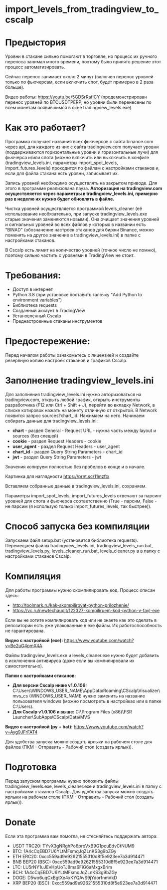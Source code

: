 # import_levels_from_tradingview_to_cscalp



# Предыстория
Уровни в стакане сильно помогают в торговле, но процесс их ручного переноса занимал много времени, поэтому было принято решение этот процесс автоматизировать.

Сейчас перенос занимает около 2 минут (включен перенос уровней только по фьючерсам, если включить спот, будет примерно в 2 раза больше).

Видео работы: https://youtu.be/5GDSrRafiCY (продемонстрирован перенос уровней по BTCUSDTPERP, но уровни были перенесены по всем монетам появившимся в окне tradingview_levels.exe)

# Как это работает?
Программа получает названия всех фьючерсов с сайта binance.com через api, для каждого из них с сайта tradingview.com получает уровни (поддерживаются горизонтальные уровни и горизонтальные лучи) для фьючерса и/или спота (можно включить или выключить в конфиге (tradingview_levels.ini, параметры import_spot_levels, import_futures_levels) проходится по файлам с настройками стаканов и, если для файла стакана есть уровни, записывает их.

Запись уровней необходимо осуществлять на закрытом приводе. Для этого в программе реализована пауза.
**Авторизация на tradingview.com осуществляется через параметры в tradingview_levels.ini, примерно раз в неделю их нужно будет обновлять в файле.**

Чистка уровней осуществляется программой levels_cleaner (её использование необязательно, при запуске tradingview_levels.exe старые значения заменяются новыми). Она очищает значения уровней и сигнальных уровней во всех файлов у которых в названии есть "BINAD" (обозначение настроек стаканов для биржи Binance, можно поменять на другое значение в tradingview_levels.ini) в папке с настройками стаканов.

В Cscalp есть лимит на количество уровней (точное число не помню), поэтому сильно частить с уровнями в TradingView не стоит.

# Требования:
* Доступ в интернет
* Python 3.8 (при установке поставить галочку "Add Python to environment variables")
* Библиотека requests
* Созданный аккаунт в TradingView
* Установленный Cscalp
* Преднастроенные стаканы инструментов

# Предостережение:
Перед началом работы ознакомьтесь с лицензией и создайте резервную копию настроек стаканов и графиков Cscalp.

# Заполнение tradingview_levels.ini
Для заполнения tradingview_levels.ini нужно авторизоваться на tradingview.com, открыть любой график, открыть инструменты разработчика (F12 или Ctrl + Shift + J), перейти во вкладку Network, в списке котировок нажать на монету отличную от открытой. В Network появится запрос sources?chart_id. Нажимаем на него. Начинаем собирать данные для tradingview_levels.ini:

* **chart** - раздел General - Request URL - нужна часть между layout и sources (без слешей)
* **cookie** - раздел Request Headers - cookie
* **user_agent** - раздел Request Headers - user_agent
* **chart_id** - раздел Query String Parameters - chart_id
* **jwt** - раздел Query String Parameters - jwt

Значения копируем полностью без пробелов в конце и в начале.

Картинка для наглядности https://prnt.sc/11mzftx

Вставляем собранные данные в tradingview_levels.ini, сохраняем.

Параметры import_spot_levels, import_futures_levels отвечают за парсинг уровней для спота и фьючерса соответственно (True - парсим, False - не парсим (я использую только import_futures_levels, так быстрее)).

# Способ запуска без компиляции
Запускаем файл setup.bat (установится библиотека requests).
Перемещаем файлы tradingview_levels.ini, tradingview_levels_run.bat, tradingview_levels.py, levels_cleaner_run.bat, levels_cleaner.py в в папку с настройками стаканов Cscalp.

# Компиляция
Для работы программы нужно скомпилировать код.
Процесс описан здесь:
* http://toolmark.ru/kak-skompilirovat-python-prilozhenie/
* https://vc.ru/newtechaudit/122327-kompiliruem-kod-python-v-fayl-exe

Если вы не хотите компилировать код или не знаете как это сделать в репозитории есть уже упакованные в exe файлы.
Их работоспособность не гарантирована.

**Видео с настройкой (exe):** https://www.youtube.com/watch?v=Be2uG4pmX4A

Файлы tradingview_levels.exe и levels_cleaner.exe нужно будет добавить в исключения антивируса (даже если вы компилировали их самостоятельно).




**Папки с настройками стаканов:**
* **Для версии Cscalp ниже v1.0.106:** C:\Users\WINDOWS_USER_NAME\AppData\Roaming\CScalp\Visualizer\mvs_cs (WINDOWS_USER_NAME нужно заменить на название пользователя windows (можно посмотреть в настройках или в папке C:\Users).
* **Для Cscalp v1.0.106 и выше:** C:\Program Files (x86)\FSR Launcher\SubApps\CScalp\Data\MVS

**Видео с настройкой (py + bat):** https://www.youtube.com/watch?v=Ayg9JFrFAT4

Для удобства запуска можно создать ярлыки на рабочем столе для файлов (ПКМ - Отправить - Рабочий стол (создать ярлык)).

# Подготовка
Перед запуском программы нужно положить файлы tradingview_levels.exe, levels_cleaner.exe и tradingview_levels.ini в папку с настройками стаканов Cscalp.
Для удобства запуска можно создать ярлыки на рабочем столе (ПКМ - Отправить - Рабочий стол (создать ярлык)).

# Donate
Если эта программа вам помогла, не стесняйтесь поддержать автора:
* USDT TRC20: TYvX3gNRghPo6prxVxB9G1pcuEdvCtNUM9 
* BTC: 1A4cCqEBD7U6YLtMFsmqJqZLnKS3g9bZGy
* ETH ERC20: 0xcc559ad9e92621555310d8f5e923ee7a3d914471
* BNB BEP20 (BSC): 0xcc559ad9e92621555310d8f5e923ee7a3d914471
* LTC: LU5rNY1uJEvHpUoTJ8ma6FiG6aMxgxBrim
* BCH: 1A4cCqEBD7U6YLtMFsmqJqZLnKS3g9bZGy
* DOGE: D5wo6uqCxBgtXe4xKYQAvS9jYdorfnmVkD
* XRP BEP20 (BSC): 0xcc559ad9e92621555310d8f5e923ee7a3d914471




